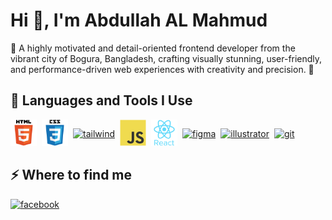 <h1>Hi 👋, I'm Abdullah AL Mahmud</h1>
        <p>
            🚀 A highly motivated and detail-oriented frontend developer from
            the vibrant city of Bogura, Bangladesh, crafting visually stunning,
            user-friendly, and performance-driven web experiences with
            creativity and precision. 🌟
        </p>
        <h2>🚀 Languages and Tools I Use</h2>
        <div
            style="
                display: flex;
                justify-content: flex-start;
                align-items: center;
                gap: 8px;
            "
        >
            <a
                target="_blank"
                href="https://raw.githubusercontent.com/devicons/devicon/master/icons/html5/html5-original-wordmark.svg"
                style="display: block"
                ><img
                    src="https://raw.githubusercontent.com/devicons/devicon/master/icons/html5/html5-original-wordmark.svg"
                    alt="html5"
                    width="42"
                    height="42"
            /></a>
            <a
                target="_blank"
                href="https://raw.githubusercontent.com/devicons/devicon/master/icons/css3/css3-original-wordmark.svg"
                style="display: block"
                ><img
                    src="https://raw.githubusercontent.com/devicons/devicon/master/icons/css3/css3-original-wordmark.svg"
                    alt="css3"
                    width="42"
                    height="42"
            /></a>
            <a
                target="_blank"
                href="https://www.vectorlogo.zone/logos/tailwindcss/tailwindcss-icon.svg"
                style="display: block"
                ><img
                    src="https://www.vectorlogo.zone/logos/tailwindcss/tailwindcss-icon.svg"
                    alt="tailwind"
                    width="42"
                    height="42"
            /></a>
            <a
                target="_blank"
                href="https://raw.githubusercontent.com/devicons/devicon/master/icons/javascript/javascript-original.svg"
                style="display: block"
                ><img
                    src="https://raw.githubusercontent.com/devicons/devicon/master/icons/javascript/javascript-original.svg"
                    alt="javascript"
                    width="42"
                    height="42"
            /></a>
            <a
                target="_blank"
                href="https://raw.githubusercontent.com/devicons/devicon/master/icons/react/react-original-wordmark.svg"
                style="display: block"
                ><img
                    src="https://raw.githubusercontent.com/devicons/devicon/master/icons/react/react-original-wordmark.svg"
                    alt="react"
                    width="42"
                    height="42"
            /></a>
            <a
                target="_blank"
                href="https://www.vectorlogo.zone/logos/figma/figma-icon.svg"
                style="display: block"
                ><img
                    src="https://www.vectorlogo.zone/logos/figma/figma-icon.svg"
                    alt="figma"
                    width="42"
                    height="42"
            /></a>
            <a
                target="_blank"
                href="https://www.vectorlogo.zone/logos/adobe_illustrator/adobe_illustrator-icon.svg"
                style="display: block"
                ><img
                    src="https://www.vectorlogo.zone/logos/adobe_illustrator/adobe_illustrator-icon.svg"
                    alt="illustrator"
                    width="42"
                    height="42"
            /></a>
            <a
                target="_blank"
                href="https://www.vectorlogo.zone/logos/git-scm/git-scm-icon.svg"
                style="display: block"
                ><img
                    src="https://www.vectorlogo.zone/logos/git-scm/git-scm-icon.svg"
                    alt="git"
                    width="42"
                    height="42"
            /></a>
        </div>
<h2>⚡️ Where to find me</h2>
 <p>
            <a
                target="_blank"
                href="https://www.facebook.com/abdullahsouhardyo"
                style="display: inline-block"
                ><img
                    src="https://img.shields.io/badge/facebook-logo?style=for-the-badge&logo=facebook&logoColor=white&color=%230866ff"
                    alt="facebook"
            /></a>
        </p>
